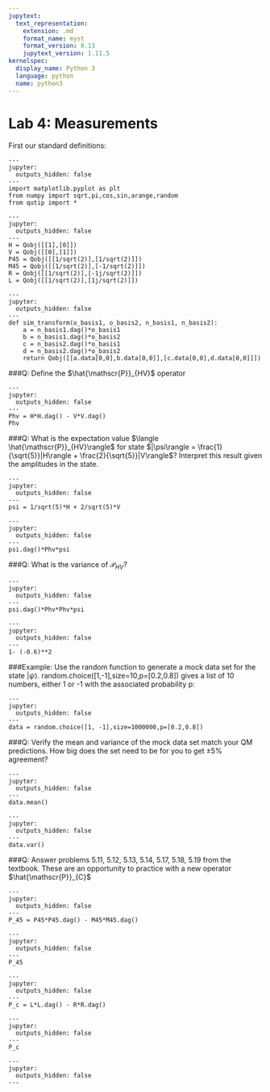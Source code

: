 ```yaml
---
jupytext:
  text_representation:
    extension: .md
    format_name: myst
    format_version: 0.13
    jupytext_version: 1.11.5
kernelspec:
  display_name: Python 3
  language: python
  name: python3
---
```


# Lab 4: Measurements
First our standard definitions:

```{code-cell} ipython3
---
jupyter:
  outputs_hidden: false
---
import matplotlib.pyplot as plt
from numpy import sqrt,pi,cos,sin,arange,random
from qutip import *
```

```{code-cell} ipython3
---
jupyter:
  outputs_hidden: false
---
H = Qobj([[1],[0]])
V = Qobj([[0],[1]])
P45 = Qobj([[1/sqrt(2)],[1/sqrt(2)]])
M45 = Qobj([[1/sqrt(2)],[-1/sqrt(2)]])
R = Qobj([[1/sqrt(2)],[-1j/sqrt(2)]])
L = Qobj([[1/sqrt(2)],[1j/sqrt(2)]])
```

```{code-cell} ipython3
---
jupyter:
  outputs_hidden: false
---
def sim_transform(o_basis1, o_basis2, n_basis1, n_basis2):
    a = n_basis1.dag()*o_basis1
    b = n_basis1.dag()*o_basis2
    c = n_basis2.dag()*o_basis1
    d = n_basis2.dag()*o_basis2
    return Qobj([[a.data[0,0],b.data[0,0]],[c.data[0,0],d.data[0,0]]])
```

###Q: Define the $\hat{\mathscr{P}}_{HV}$ operator

```{code-cell} ipython3
---
jupyter:
  outputs_hidden: false
---
Phv = H*H.dag() - V*V.dag()
Phv
```

###Q: What is the expectation value $\langle \hat{\mathscr{P}}_{HV}\rangle$ for state $|\psi\rangle = \frac{1}{\sqrt{5}}|H\rangle + \frac{2}{\sqrt{5}}|V\rangle$? Interpret this result given the amplitudes in the state.

```{code-cell} ipython3
---
jupyter:
  outputs_hidden: false
---
psi = 1/sqrt(5)*H + 2/sqrt(5)*V
```

```{code-cell} ipython3
---
jupyter:
  outputs_hidden: false
---
psi.dag()*Phv*psi
```

###Q: What is the variance of $\mathscr{P}_{HV}$?

```{code-cell} ipython3
---
jupyter:
  outputs_hidden: false
---
psi.dag()*Phv*Phv*psi
```

```{code-cell} ipython3
---
jupyter:
  outputs_hidden: false
---
1- (-0.6)**2
```

###Example: Use the random function to generate a mock data set for the state $|\psi\rangle$.
    random.choice([1,-1],size=10,p=[0.2,0.8])
gives a list of 10 numbers, either 1 or -1 with the associated probability p:

```{code-cell} ipython3
---
jupyter:
  outputs_hidden: false
---
data = random.choice([1, -1],size=1000000,p=[0.2,0.8])
```

###Q: Verify the mean and variance of the mock data set match your QM predictions. How big does the set need to be for you to get ±5% agreement?

```{code-cell} ipython3
---
jupyter:
  outputs_hidden: false
---
data.mean()
```

```{code-cell} ipython3
---
jupyter:
  outputs_hidden: false
---
data.var()
```

###Q: Answer problems 5.11, 5.12, 5.13, 5.14, 5.17, 5.18, 5.19 from the textbook. These are an opportunity to practice with a new operator $\hat{\mathscr{P}}_{C}$

```{code-cell} ipython3
---
jupyter:
  outputs_hidden: false
---
P_45 = P45*P45.dag() - M45*M45.dag()
```

```{code-cell} ipython3
---
jupyter:
  outputs_hidden: false
---
P_45
```

```{code-cell} ipython3
---
jupyter:
  outputs_hidden: false
---
P_c = L*L.dag() - R*R.dag()
```

```{code-cell} ipython3
---
jupyter:
  outputs_hidden: false
---
P_c
```

```{code-cell} ipython3
---
jupyter:
  outputs_hidden: false
---

```
